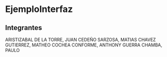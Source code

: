 # EjemploInterfaz
## Integrantes 
ARISTIZABAL DE LA TORRE, JUAN
CEDEÑO SARZOSA, MATIAS 
CHAVEZ GUTIERREZ, MATHEO 
COCHEA CONFORME, ANTHONY 
GUERRA CHAMBA, PAULO
